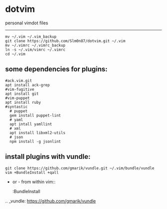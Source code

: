 # dotvim  
personal vimdot files

---------------------------------------------------------------------
    
    mv ~/.vim ~/.vim_backup
    git clone https://github.com/Slm0n87/dotvim.git ~/.vim
    mv ~/.vimrc ~/.vimrc_backup
    ln -s ~/.vim/vimrc ~/.vimrc
    cd ~/.vim
 
some dependencies for plugins:
---------------------------------------------------------------------

    #ack.vim.git
    apt install ack-grep
    #vim-fugitive
    apt install git
    #vim-puppet
    apt install ruby
    #syntastic
      # puppet
      gem install puppet-lint
      # yaml
      apt intall yamllint
      # xml
      apt install libxml2-utils
      # json
      npm install -g jsonlint

    
    

install plugins with vundle:
---------------------------------------------------------------------


    git clone https://github.com/gmarik/vundle.git ~/.vim/bundle/vundle
    vim +BundleInstall +qall

- or - from within vim::

    :BundleInstall

.. _vundle: https://github.com/gmarik/vundle
